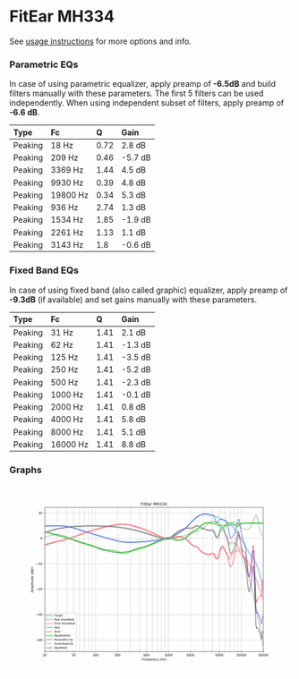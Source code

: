 # FitEar MH334
See [usage instructions](https://github.com/jaakkopasanen/AutoEq#usage) for more options and info.

### Parametric EQs
In case of using parametric equalizer, apply preamp of **-6.5dB** and build filters manually
with these parameters. The first 5 filters can be used independently.
When using independent subset of filters, apply preamp of **-6.6 dB**.

| Type    | Fc       |    Q | Gain    |
|:--------|:---------|:-----|:--------|
| Peaking | 18 Hz    | 0.72 | 2.8 dB  |
| Peaking | 209 Hz   | 0.46 | -5.7 dB |
| Peaking | 3369 Hz  | 1.44 | 4.5 dB  |
| Peaking | 9930 Hz  | 0.39 | 4.8 dB  |
| Peaking | 19800 Hz | 0.34 | 5.3 dB  |
| Peaking | 936 Hz   | 2.74 | 1.3 dB  |
| Peaking | 1534 Hz  | 1.85 | -1.9 dB |
| Peaking | 2261 Hz  | 1.13 | 1.1 dB  |
| Peaking | 3143 Hz  | 1.8  | -0.6 dB |

### Fixed Band EQs
In case of using fixed band (also called graphic) equalizer, apply preamp of **-9.3dB**
(if available) and set gains manually with these parameters.

| Type    | Fc       |    Q | Gain    |
|:--------|:---------|:-----|:--------|
| Peaking | 31 Hz    | 1.41 | 2.1 dB  |
| Peaking | 62 Hz    | 1.41 | -1.3 dB |
| Peaking | 125 Hz   | 1.41 | -3.5 dB |
| Peaking | 250 Hz   | 1.41 | -5.2 dB |
| Peaking | 500 Hz   | 1.41 | -2.3 dB |
| Peaking | 1000 Hz  | 1.41 | -0.1 dB |
| Peaking | 2000 Hz  | 1.41 | 0.8 dB  |
| Peaking | 4000 Hz  | 1.41 | 5.8 dB  |
| Peaking | 8000 Hz  | 1.41 | 5.1 dB  |
| Peaking | 16000 Hz | 1.41 | 8.8 dB  |

### Graphs
![](./FitEar%20MH334.png)